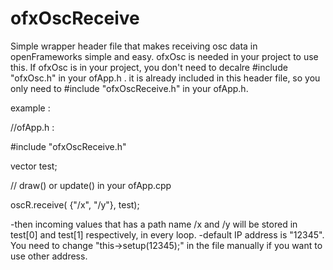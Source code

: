 # ofxOscReceive

Simple wrapper header file that makes receiving osc data in openFrameworks simple and easy.
ofxOsc is needed in your project to use this. If ofxOsc is in your project, you don't need to decalre #include "ofxOsc.h" in your ofApp.h . it is already included in this header file, so you only need to #include "ofxOscReceive.h" in your ofApp.h.


example :

//ofApp.h :

#include "ofxOscReceive.h"

vector<float> test;

// draw() or update() in your ofApp.cpp

oscR.receive( {"/x", "/y"}, test);

-then incoming values that has a path name /x and /y will be stored in test[0] and test[1] respectively, in every loop.
-default IP address is "12345". You need to change "this->setup(12345);" in the file manually if you want to use other address. 
